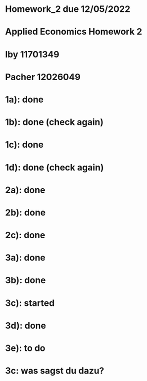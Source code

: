# Homework_2 due 12/05/2022
# Applied Economics Homework 2
# Iby 11701349
# Pacher 12026049

# 1a): done
# 1b): done (check again)
# 1c): done
# 1d): done (check again)

# 2a): done
# 2b): done
# 2c): done

# 3a): done
# 3b): done
# 3c): started
# 3d): done
# 3e): to do

# 3c: was sagst du dazu?
